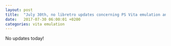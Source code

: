 ```yaml
---
layout: post
title:  "July 30th, no libretro updates concerning PS Vita emulation and emulators"
date:   2017-07-30 06:00:01 +0200
categories: vita emulation
---
```


No updates today!
